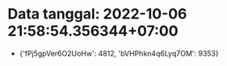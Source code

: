 # Data tanggal: 2022-10-06 21:58:54.356344+07:00

* {'fPj5gpVer6O2UoHw': 4812, 'bVHPhkn4q6Lyq7OM': 9353}
